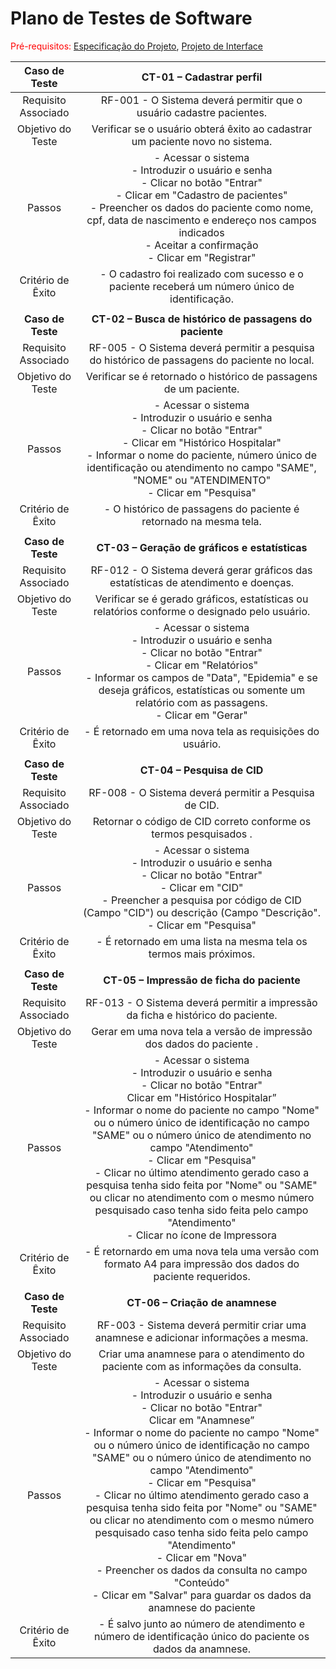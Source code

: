 # Plano de Testes de Software

<span style="color:red">Pré-requisitos: <a href="2-Especificação do Projeto.md"> Especificação do Projeto</a></span>, <a href="3-Projeto de Interface.md"> Projeto de Interface</a>

| **Caso de Teste** | **CT-01 – Cadastrar perfil** 	|
|:---:	|:---:	|
|	Requisito Associado 	| RF-001 - O Sistema deverá permitir que o usuário cadastre pacientes. |
| Objetivo do Teste 	| Verificar se o usuário obterá êxito ao cadastrar um paciente novo no sistema. |
| Passos 	| - Acessar o sistema <br> - Introduzir o usuário e senha<br> - Clicar no botão "Entrar" <br> - Clicar em "Cadastro de pacientes" <br> - Preencher os dados do paciente como nome, cpf, data de nascimento e endereço nos campos indicados <br> - Aceitar a confirmação <br> - Clicar em "Registrar" |
|Critério de Êxito | - O cadastro foi realizado com sucesso e o paciente receberá um número único de identificação. |
||
|**Caso de Teste**| **CT-02 – Busca de histórico de passagens do paciente**|
|Requisito Associado | RF-005	- O Sistema deverá permitir a pesquisa do histórico de passagens do paciente no local. |
| Objetivo do Teste 	| Verificar se é retornado o histórico de passagens de um paciente. |
| Passos 	| - Acessar o sistema <br> - Introduzir o usuário e senha<br> - Clicar no botão "Entrar" <br> - Clicar em "Histórico Hospitalar" <br> - Informar o nome do paciente, número único de identificação ou atendimento no campo "SAME", "NOME" ou "ATENDIMENTO"<br> - Clicar em "Pesquisa" |
|Critério de Êxito | - O histórico de passagens do paciente é retornado na mesma tela. |
||
|**Caso de Teste**| **CT-03 – Geração de gráficos e estatísticas**|
|Requisito Associado | RF-012	- O Sistema deverá gerar gráficos das estatísticas de atendimento e doenças. |
| Objetivo do Teste 	| Verificar se é gerado gráficos, estatísticas ou relatórios conforme o designado pelo usuário. |
| Passos 	| - Acessar o sistema <br> - Introduzir o usuário e senha<br> - Clicar no botão "Entrar" <br> - Clicar em "Relatórios" <br> - Informar os campos de "Data", "Epidemia" e se deseja gráficos, estatísticas ou somente um relatório com as passagens. <br> - Clicar em "Gerar" |
|Critério de Êxito | - É retornado em uma nova tela as requisições do usuário. |
||
|**Caso de Teste**| **CT-04 – Pesquisa de CID**|
|Requisito Associado | RF-008	- O Sistema deverá permitir a Pesquisa de CID. |
| Objetivo do Teste 	| Retornar o código de CID correto conforme os termos pesquisados . |
| Passos 	| - Acessar o sistema <br> - Introduzir o usuário e senha<br> - Clicar no botão "Entrar" <br> - Clicar em "CID" <br> - Preencher a pesquisa por código de CID (Campo "CID") ou descrição (Campo "Descrição". <br> - Clicar em "Pesquisa" |
|Critério de Êxito | - É retornado em uma lista na mesma tela os termos mais próximos. |
||
|**Caso de Teste**| **CT-05 – Impressão de ficha do paciente**|
|Requisito Associado | RF-013	- O Sistema deverá permitir a impressão da ficha e histórico do paciente. |
| Objetivo do Teste 	| Gerar em uma nova tela a versão de impressão dos dados do paciente . |
| Passos 	| - Acessar o sistema <br> - Introduzir o usuário e senha<br> - Clicar no botão "Entrar" <br> Clicar em "Histórico Hospitalar”<br> - Informar o nome do paciente no campo "Nome" ou o número único de identificação no campo "SAME" ou o número único de atendimento no campo "Atendimento" <br> - Clicar em "Pesquisa" <br> - Clicar no último atendimento gerado caso a pesquisa tenha sido feita por "Nome" ou "SAME" ou clicar no atendimento com o mesmo número pesquisado caso tenha sido feita pelo campo "Atendimento"<br> - Clicar no ícone de Impressora |
|Critério de Êxito | - É retornardo em uma nova tela uma versão com formato A4 para impressão dos dados do paciente requeridos. |
||
|**Caso de Teste**| **CT-06 – Criação de anamnese**|
|Requisito Associado | RF-003	- Sistema deverá permitir criar uma anamnese e adicionar informações a mesma. |
| Objetivo do Teste 	| Criar uma anamnese para o atendimento do paciente com as informações da consulta. |
| Passos 	| - Acessar o sistema <br> - Introduzir o usuário e senha<br> - Clicar no botão "Entrar" <br> Clicar em "Anamnese”<br> - Informar o nome do paciente no campo "Nome" ou o número único de identificação no campo "SAME" ou o número único de atendimento no campo "Atendimento"<br> - Clicar em "Pesquisa" <br> - Clicar no último atendimento gerado caso a pesquisa tenha sido feita por "Nome" ou "SAME" ou clicar no atendimento com o mesmo número pesquisado caso tenha sido feita pelo campo "Atendimento"<br> - Clicar em "Nova" <br> - Preencher os dados da consulta no campo "Conteúdo" <br> - Clicar em "Salvar" para guardar os dados da anamnese do paciente |
|Critério de Êxito | - É salvo junto ao número de atendimento e número de identificação único do paciente os dados da anamnese. |

